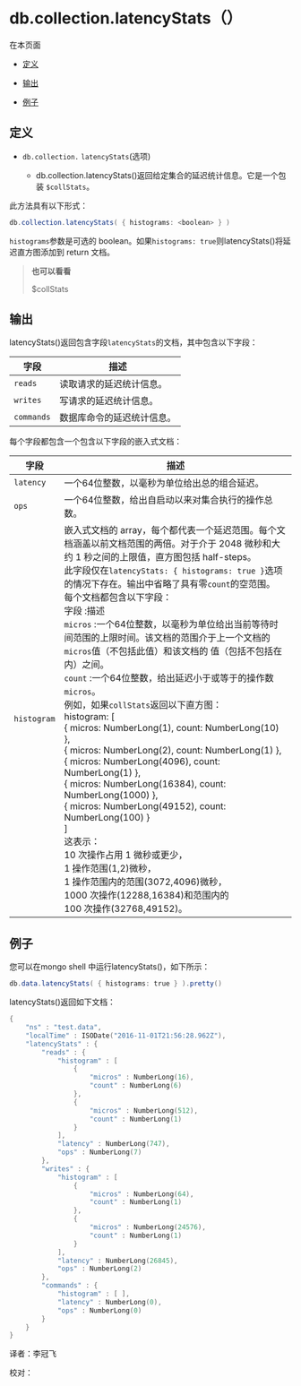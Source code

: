 # [ ](#)db.collection.latencyStats（）

[]()

在本页面

*   [定义](#definition)

*   [输出](#output)

*   [例子](#examples)


## <span id="definition">定义</span>

*   `db.collection.` `latencyStats`(选项)

       *   db.collection.latencyStats()返回给定集合的延迟统计信息。它是一个包装 `$collStats`。

此方法具有以下形式：

```powershell
db.collection.latencyStats( { histograms: <boolean> } )
```

`histograms`参数是可选的 boolean。如果`histograms: true`则latencyStats()将延迟直方图添加到 return 文档。

> **也可以看看**
>
> $collStats

## <span id="output">输出</span>

latencyStats()返回包含字段`latencyStats`的文档，其中包含以下字段：

| 字段       | 描述                       |
| ---------- | -------------------------- |
| `reads`    | 读取请求的延迟统计信息。   |
| `writes`   | 写请求的延迟统计信息。     |
| `commands` | 数据库命令的延迟统计信息。 |

每个字段都包含一个包含以下字段的嵌入式文档：

| 字段        | 描述                                                         |
| ----------- | ------------------------------------------------------------ |
| `latency`   | 一个64位整数，以毫秒为单位给出总的组合延迟。                 |
| `ops`       | 一个64位整数，给出自启动以来对集合执行的操作总数。           |
| `histogram` | 嵌入式文档的 array，每个都代表一个延迟范围。每个文档涵盖以前文档范围的两倍。对于介于 2048 微秒和大约 1 秒之间的上限值，直方图包括 half-steps。 <br/>此字段仅在`latencyStats: { histograms: true }`选项的情况下存在。输出中省略了具有零`count`的空范围。 <br/>每个文档都包含以下字段：<br/>字段 :描述<br/> `micros` :一个64位整数，以毫秒为单位给出当前等待时间范围的上限时间。该文档的范围介于上一个文档的 `micros`值（不包括此值）和该文档的 值（包括不包括在内）之间。 <br/> `count` :一个64位整数，给出延迟小于或等于的操作数`micros`。 <br/>例如，如果`collStats`返回以下直方图：<br/>histogram: [<br/>   { micros: NumberLong(1), count: NumberLong(10) },<br/>   { micros: NumberLong(2), count: NumberLong(1) },<br/>   { micros: NumberLong(4096), count: NumberLong(1) },<br/>   { micros: NumberLong(16384), count: NumberLong(1000) },<br/>   { micros: NumberLong(49152), count: NumberLong(100) }<br/> ] <br/>这表示：<br/> 10 次操作占用 1 微秒或更少，<br/> 1 操作范围(1,2)微秒，<br/> 1 操作范围内的范围(3072,4096)微秒，<br/> 1000 次操作(12288,16384)和范围内的<br/> 100 次操作(32768,49152)。 |

## <span id="examples">例子</span>

您可以在mongo shell 中运行latencyStats()，如下所示：

```powershell
db.data.latencyStats( { histograms: true } ).pretty()
```

latencyStats()返回如下文档：

```powershell
{
    "ns" : "test.data",
    "localTime" : ISODate("2016-11-01T21:56:28.962Z"),
    "latencyStats" : {
        "reads" : {
            "histogram" : [
                {
                    "micros" : NumberLong(16),
                    "count" : NumberLong(6)
                },
                {
                    "micros" : NumberLong(512),
                    "count" : NumberLong(1)
                }
            ],
            "latency" : NumberLong(747),
            "ops" : NumberLong(7)
        },
        "writes" : {
            "histogram" : [
                {
                    "micros" : NumberLong(64),
                    "count" : NumberLong(1)
                },
                {
                    "micros" : NumberLong(24576),
                    "count" : NumberLong(1)
                }
            ],
            "latency" : NumberLong(26845),
            "ops" : NumberLong(2)
        },
        "commands" : {
            "histogram" : [ ],
            "latency" : NumberLong(0),
            "ops" : NumberLong(0)
        }
    }
}
```



译者：李冠飞

校对：
